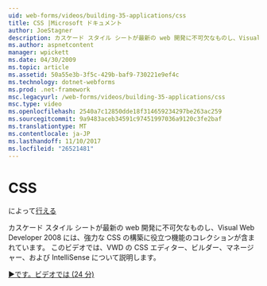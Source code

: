 ```yaml
---
uid: web-forms/videos/building-35-applications/css
title: CSS |Microsoft ドキュメント
author: JoeStagner
description: カスケード スタイル シートが最新の web 開発に不可欠なものし、Visual Web Developer 2008 には、強力な CSS の構築に役立つ機能のコレクションが含まれています.
ms.author: aspnetcontent
manager: wpickett
ms.date: 04/30/2009
ms.topic: article
ms.assetid: 50a55e3b-3f5c-429b-baf9-730221e9ef4c
ms.technology: dotnet-webforms
ms.prod: .net-framework
msc.legacyurl: /web-forms/videos/building-35-applications/css
msc.type: video
ms.openlocfilehash: 2540a7c12850dde18f314659234297be263ac259
ms.sourcegitcommit: 9a9483aceb34591c97451997036a9120c3fe2baf
ms.translationtype: MT
ms.contentlocale: ja-JP
ms.lasthandoff: 11/10/2017
ms.locfileid: "26521481"
---
```

<a name="css"></a>CSS
====================
によって[行える](https://github.com/JoeStagner)

カスケード スタイル シートが最新の web 開発に不可欠なものし、Visual Web Developer 2008 には、強力な CSS の構築に役立つ機能のコレクションが含まれています。 このビデオでは、VWD の CSS エディター、ビルダー、マネージャー、および IntelliSense について説明します。

[&#9654;です。ビデオでは (24 分)](https://channel9.msdn.com/Blogs/ASP-NET-Site-Videos/css)
